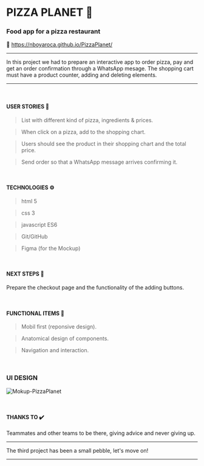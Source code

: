 # PIZZA PLANET 🍕  
### Food app for a pizza restaurant

🔗 https://nboyaroca.github.io/PizzaPlanet/


------------
In this project we had to prepare an interactive app to order pizza, pay and get an order confirmation through a WhatsApp mesage.
The shopping cart must have a product counter, adding and deleting elements.

------------

&nbsp;

#### USER STORIES  📄

>List with different kind of pizza, ingredients & prices.

>When click on a pizza, add to the shopping chart.

>Users should see the product in their shopping chart and the total price.

>Send order so that a WhatsApp message arrives confirming it.


&nbsp;

#### TECHNOLOGIES ⚙️
>html 5

>css 3

>javascript ES6

>Git/GitHub

>Figma (for the Mockup)

&nbsp;

#### NEXT STEPS 👣
Prepare the checkout page and the functionality of the adding buttons.

&nbsp;

#### FUNCTIONAL ITEMS 🔘
>Mobil first (reponsive design).

>Anatomical design of components.

>Navigation and interaction.

&nbsp;

### UI DESIGN

![Mokup-PizzaPlanet](https://user-images.githubusercontent.com/102729704/166319676-568304a8-db26-49f6-941d-3eda3d904dee.jpeg)

&nbsp;

#### THANKS TO ✔️
Teammates and other teams to be there, giving advice and never giving up.


------------
The third project has been a small pebble, let's move on! 

------------
